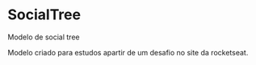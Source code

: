 # SocialTree
Modelo de social tree

Modelo criado para estudos apartir de um desafio no site da rocketseat.


